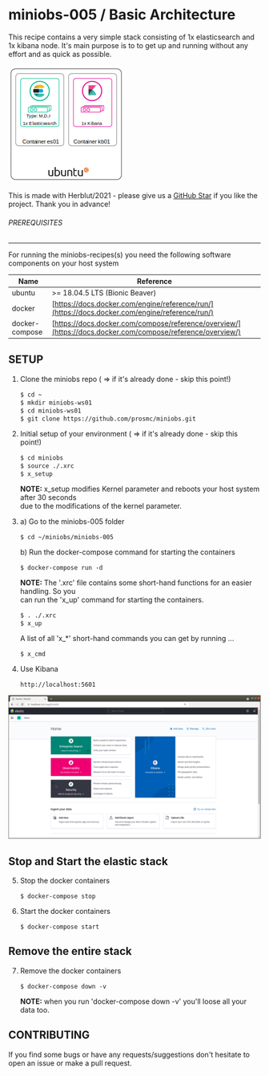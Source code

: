 # miniobs-005 / Basic Architecture

This recipe contains a very simple stack consisting of 1x elasticsearch and 1x kibana node. It's main purpose is to
to get up and running without any effort and as quick as possible.

![MINIOBS Basic Architecture](../resources/assets/images/miniobs-BasicArchitecture-01.png)

This is made with Herblut/2021 - please give us a [GitHub Star](https://github.com/prosmc/miniobs/stargazers)
if you like the project. Thank you in advance!

###### PREREQUISITES
---
For running the miniobs-recipes(s) you need the following software components on your host system

Name           | Reference    
-------------- | --------------- 
ubuntu         | >= 18.04.5 LTS (Bionic Beaver)
docker         | [https://docs.docker.com/engine/reference/run/](https://docs.docker.com/engine/reference/run/)
docker-compose | [https://docs.docker.com/compose/reference/overview/](https://docs.docker.com/compose/reference/overview/)

SETUP
---

01. Clone the miniobs repo ( => if it's already done - skip this point!)

        $ cd ~
        $ mkdir miniobs-ws01
        $ cd miniobs-ws01
        $ git clone https://github.com/prosmc/miniobs.git

02. Initial setup of your environment ( => if it's already done - skip this point!)

        $ cd miniobs
        $ source ./.xrc
        $ x_setup

    **NOTE:** x_setup modifies Kernel parameter and reboots your host system after 30 seconds\
    due to the modifications of the kernel parameter.
      
03. a) Go to the miniobs-005 folder

        $ cd ~/miniobs/miniobs-005

    b) Run the docker-compose command for starting the containers

        $ docker-compose run -d

    **NOTE:** The '.xrc' file contains some short-hand functions for an easier handling. So you\
    can run the 'x_up' command for starting the containers.

        $ . ./.xrc
        $ x_up

    A list of all 'x_*' short-hand commands you can get by running ...

        $ x_cmd

04. Use Kibana

        http://localhost:5601

   ![Kibana Landing Page](../resources/assets/images/miniobs-005_pict-01.png)


Stop and Start the elastic stack
---

05. Stop the docker containers

        $ docker-compose stop

06. Start the docker containers

        $ docker-compose start 

Remove the entire stack
---

07. Remove the docker containers

        $ docker-compose down -v

    **NOTE:** when you run 'docker-compose down -v' you'll loose all your data too.

CONTRIBUTING
---
If you find some bugs or have any requests/suggestions don't hesitate to open an issue or make a pull request.
